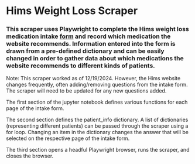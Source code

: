 # Hims Weight Loss Scraper

### This scraper uses Playwright to complete the Hims weight loss medication intake [form](https://www.hims.com/c/wm/introduction) and record which medication the website recommends. Information entered into the form is drawn from a pre-defined dictionary and can be easily changed in order to gather data about which medications the website recommends to different kinds of patients.

Note: This scraper worked as of 12/19/2024. However, the Hims website changes frequently, often adding/removing questions from the intake form. The scraper will need to be updated for any new questions added.

The first section of the jupyter notebook defines various functions for each page of the intake form.

The second section defines the patient_info dictionary. A list of dictionaries (representing different patients) can be passed through the scraper using a for loop. Changing an item in the dictionary changes the answer that will be selected on the respective page of the intake form.

The third section opens a headful Playwright browser, runs the scraper, and closes the browser.

